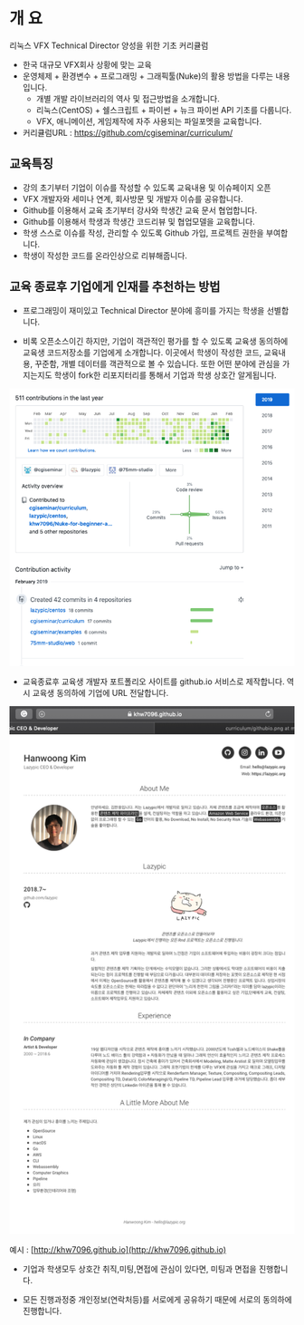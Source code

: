 # 개 요
리눅스 VFX Technical Director 양성을 위한 기초 커리큘럼

- 한국 대규모 VFX회사 상황에 맞는 교육
- 운영체제 + 환경변수 + 프로그래밍 + 그래픽툴(Nuke)의 활용 방법을 다루는 내용입니다.
	- 개별 개발 라이브러리의 역사 및 접근방법을 소개합니다.
	- 리눅스(CentOS) + 쉘스크립트 + 파이썬 + 뉴크 파이썬 API 기초를 다룹니다.
	- VFX, 애니메이션, 게임제작에 자주 사용되는 파일포멧을 교육합니다.
- 커리큘럼URL : https://github.com/cgiseminar/curriculum/

## 교육특징
- 강의 초기부터 기업이 이슈를 작성할 수 있도록 교육내용 및 이슈페이지 오픈
- VFX 개발자와 세미나 연계, 회사방문 및 개발자 이슈를 공유합니다.
- Github를 이용해서 교육 초기부터 강사와 학생간 교육 문서 협업합니다.
- Github를 이용해서 학생과 학생간 코드리뷰 및 협업모델을 교육합니다.
- 학생 스스로 이슈를 작성, 관리할 수 있도록 Github 가입, 프로젝트 권한을 부여합니다.
- 학생이 작성한 코드를 온라인상으로 리뷰해줍니다.

## 교육 종료후 기업에게 인재를 추천하는 방법
- 프로그래밍이 재미있고 Technical Director 분야에 흥미를 가지는 학생을 선별합니다.

- 비록 오픈소스이긴 하지만, 기업이 객관적인 평가를 할 수 있도록 교육생 동의하에 교육생 코드저장소를 기업에게 소개합니다. 이곳에서 학생이 작성한 코드, 교육내용, 꾸준함, 개별 데이터를 객관적으로 볼 수 있습니다. 또한 어떤 분야에 관심을 가지는지도 학생이 fork한 리포지터리를 통해서 기업과 학생 상호간 알게됩니다.

![github_contribution](../figures/github_contribution.png)

- 교육종료후 교육생 개발자 포트폴리오 사이트를 github.io 서비스로 제작합니다. 역시 교육생 동의하에 기업에 URL 전달합니다. 

![githubio](../figures/githubio.png)

예시 : [http://khw7096.github.io](http://khw7096.github.io)

- 기업과 학생모두 상호간 취직,미팅,면접에 관심이 있다면, 미팅과 면접을 진행합니다.

- 모든 진행과정중 개인정보(연락처등)를 서로에게 공유하기 때문에 서로의 동의하에 진행합니다.
